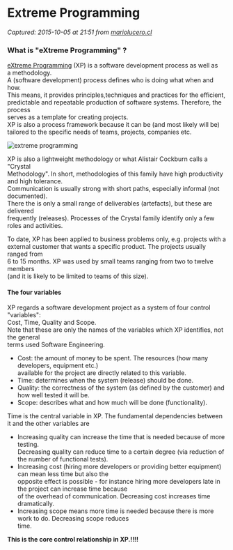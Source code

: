 # Extreme Programming

_Captured: 2015-10-05 at 21:51 from [mariolucero.cl](http://mariolucero.cl/extreme-programming/extreme-programming/)_

### What is "eXtreme Programming" ?

[eXtreme Programming](http://mariolucero.cl/agile-points/extreme-programming/) (XP) is a software development process as well as  
a methodology.  
A (software development) process defines who is doing what when and how.  
This means, it provides principles,techniques and practices for the efficient,  
predictable and repeatable production of software systems. Therefore, the process  
serves as a template for creating projects.  
XP is also a process framework because it can be (and most likely will be)  
tailored to the specific needs of teams, projects, companies etc.

![extreme programming](http://mariolucero.cl/wp-content/uploads/2014/03/extreme-programming.jpg)

XP is also a lightweight methodology or what Alistair Cockburn calls a "Crystal  
Methodology". In short, methodologies of this family have high productivity and high tolerance.  
Communication is usually strong with short paths, especially informal (not documented).  
There the is only a small range of deliverables (artefacts), but these are delivered  
frequently (releases). Processes of the Crystal family identify only a few roles and activities.

To date, XP has been applied to business problems only, e.g. projects with a  
external customer that wants a specific product. The projects usually ranged from  
6 to 15 months. XP was used by small teams ranging from two to twelve members  
(and it is likely to be limited to teams of this size).

#### The four variables

XP regards a software development project as a system of four control "variables":  
Cost, Time, Quality and Scope.  
Note that these are only the names of the variables which XP identifies, not the general  
terms used Software Engineering.

  * Cost: the amount of money to be spent. The resources (how many developers, equipment etc.)  
available for the project are directly related to this variable.
  * Time: determines when the system (release) should be done.
  * Quality: the correctness of the system (as defined by the customer) and how well tested it will be.
  * Scope: describes what and how much will be done (functionality).

Time is the central variable in XP. The fundamental dependencies between it and the other variables are

  * Increasing quality can increase the time that is needed because of more testing.  
Decreasing quality can reduce time to a certain degree (via reduction of the number of functional tests).
  * Increasing cost (hiring more developers or providing better equipment) can mean less time but also the  
opposite effect is possible - for instance hiring more developers late in the project can increase time because  
of the overhead of communication. Decreasing cost increases time dramatically.
  * Increasing scope means more time is needed because there is more work to do. Decreasing scope reduces  
time.

**This is the core control relationship in XP.!!!!**
